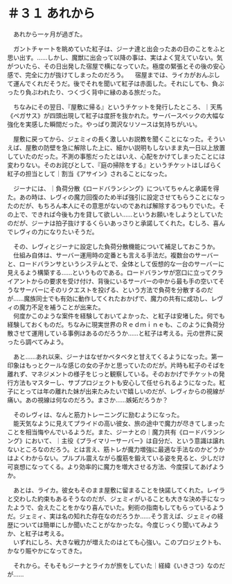 # ＃３１ あれから

　あれから一ヶ月が過ぎた。

　ガントチャートを眺めていた紅子は、ジーナ達と出会ったあの日のことをふと思い出す。……しかし、魔獣に出会って以降の事は、実はよく覚えていない。気がついたら、その日出発した宿屋で横になっていた。極度の緊張とその後の安心感で、完全に力が抜けてしまったのだろう。
　宿屋までは、ライカがおんぶして運んでくれだそうだ。後でそれを聞いて紅子は赤面した。それにしても、負ぶったり負ぶわれたり、つくづく背中に縁のある旅だった。

　ちなみにその翌日、『屋敷に帰る』というチケットを発行したところ、｜天馬《ペガサス》が四頭出現して紅子は度肝を抜かれた。サーバースペックの大幅な強化を実感した瞬間だった。やっぱり潤沢なリソースは気持ちがいい。

　屋敷に戻ってから、ジェミィの長く激しいお説教を聞くことになった。そういえば、屋敷の防壁を急に解除した上に、細かい説明もしないまま丸一日以上放置していたのだった。不測の事態だったとはいえ、心配をかけてしまったことには変わりない。そのお詫びとして、『庭の掃除をする』というチケットはしばらく紅子の担当として｜割当《アサイン》されることになった。

　ジーナには、｜負荷分散《ロードバランシング》についてちゃんと承諾を得た。あの時は、レヴィの魔力回復のため半ば強引に設定させてもらうことになったのだが、もちろん本人にその意思がないのであれば解除するつもりでいた。その上で、できれば今後も力を貸して欲しい……というお願いをしようとしていたのだが、ジーナは拍子抜けするくらいあっさりと承諾してくれた。むしろ、喜んでレヴィの力になりたいそうだ。

　その、レヴィとジーナに設定した負荷分散機能について補足しておこうか。  
　仕組み自体は、サーバー運用時の定番とも言える手法だ。複数台のサーバーと、ロードバランサというシステムとで、全体として仮想的な一台のサーバーに見えるよう構築する……というものである。ロードバランサが窓口に立ってクライアントからの要求を受け付け、背後にいるサーバーの中から最も手の空いてそうなサーバーにそのリクエストを投げる、という方法で負荷を分散するのだが……魔族同士でも有効に動作してくれたおかげで、魔力の共有に成功し、レヴィの魔力不足を補うことが出来た。  
　何度かこのような案件を経験しておいてよかった、と紅子は安堵した。何でも経験しておくものだ。ちなみに現実世界のＲｅｄｍｉｎｅも、このように負荷分散させて運用している事例はあるのだろうか……と紅子は考える。元の世界に戻ったら調べてみよう。

　あと……あれ以来、ジーナはなぜかベタベタと甘えてくるようになった。第一印象はもっとクールな感じの女の子かと思っていたのだが。片時も紅子のそばを離れず、マネジメントの様子をじっと観察している。そのおかげでチケットの発行方法もマスターし、サブプロジェクトも安心して任せられるようになった。紅子にとっては年の離れた妹が出来たみたいで嬉しいのだが、レヴィからの視線が痛い。あの視線は何なのだろう。まさか……嫉妬だろうか？

　そのレヴィは、なんと筋力トレーニングに励むようになった。  
　能天気なように見えてプライドの高い彼女、旅の途中で魔力が尽きてしまったことを相当悔やんでいるようだ。また、ジーナとの｜魔力共有《ロードバランシング》において、｜主役《プライマリーサーバー》は自分だ、という意識は譲れないところなのだろう。とは言え、筋トレが魔力増強に最適な手法なのかどうかはよくわからない。プルプル震えながら腹筋を鍛えている姿を見ると、少しだけ可哀想になってくる。より効率的に魔力を増大させる方法、今度探してあげようか。

　あとは、ライカ。彼女もそのまま屋敷に留まることを快諾してくれた。レイラと交わした約束もあるそうなのだが、ジェミィがいることも大きな決め手になったようで、会えたことをかなり喜んでいた。剣術の指南もしてもらっているようだ。ジェミィ、実は名の知れた存在なのだろうか……そう言えば、ジェミィの経歴については簡単にしか聞いたことがなかったな。今度じっくり聞いてみようか、と紅子は考える。  
　いずれにしろ、大きな戦力が増えたのはとても心強い。このプロジェクトも、かなり賑やかになってきた。

　それから。そもそもジーナとライカが旅をしていた｜経緯《いきさつ》なのだが……
